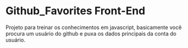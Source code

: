 
# Github_Favorites Front-End

Projeto para treinar os conhecimentos em javascript, basicamente você procura um usuário do github e puxa os dados principais da conta do usuário.
